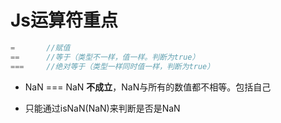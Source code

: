 # **Js运算符重点**



```javascript
= 		//赋值
==		//等于（类型不一样，值一样。判断为true）
===		//绝对等于（类型一样同时值一样，判断为true）
```

- NaN === NaN **不成立**，NaN与所有的数值都不相等。包括自己

- 只能通过isNaN(NaN)来判断是否是NaN
